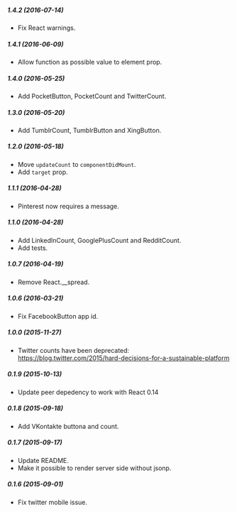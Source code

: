 ##### 1.4.2 (2016-07-14)

* Fix React warnings.

##### 1.4.1 (2016-06-09)

* Allow function as possible value to element prop.

##### 1.4.0 (2016-05-25)

* Add PocketButton, PocketCount and TwitterCount.

##### 1.3.0 (2016-05-20)

* Add TumblrCount, TumblrButton and XingButton.

##### 1.2.0 (2016-05-18)

* Move `updateCount` to `componentDidMount`.
* Add `target` prop.

##### 1.1.1 (2016-04-28)

* Pinterest now requires a message.

##### 1.1.0 (2016-04-28)

* Add LinkedInCount, GooglePlusCount and RedditCount.
* Add tests.

##### 1.0.7 (2016-04-19)

* Remove React.__spread.

##### 1.0.6 (2016-03-21)

* Fix FacebookButton app id.

##### 1.0.0 (2015-11-27)

* Twitter counts have been deprecated: https://blog.twitter.com/2015/hard-decisions-for-a-sustainable-platform

##### 0.1.9 (2015-10-13)

* Update peer depedency to work with React 0.14

##### 0.1.8 (2015-09-18)

* Add VKontakte buttona and count.

##### 0.1.7 (2015-09-17)

* Update README.
* Make it possible to render server side without jsonp.

##### 0.1.6 (2015-09-01)

* Fix twitter mobile issue.
